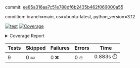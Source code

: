 commit: [ee85a316aa7c51e788df6b2435b462f069000a55](https://github.com/rcmdnk/inherit-docstring/tree/ee85a316aa7c51e788df6b2435b462f069000a55)

condition: branch=main, os=ubuntu-latest, python_version=3.12

[![test](https://github.com/rcmdnk/inherit-docstring/actions/workflows/test.yml/badge.svg)](https://github.com/rcmdnk/inherit-docstring/actions/runs/6728691581)
<a href="https://github.com/rcmdnk/inherit-docstring/blob/ee85a316aa7c51e788df6b2435b462f069000a55/README.md"><img alt="Coverage" src="https://img.shields.io/badge/Coverage-100%25-brightgreen.svg" /></a><details><summary>Coverage Report </summary><table><tr><th>File</th><th>Stmts</th><th>Miss</th><th>Cover</th></tr><tbody><tr><td><b>TOTAL</b></td><td><b>77</b></td><td><b>0</b></td><td><b>100%</b></td></tr></tbody></table></details>

| Tests | Skipped | Failures | Errors | Time |
| ----- | ------- | -------- | -------- | ------------------ |
| 9 | 0 :zzz: | 0 :x: | 0 :fire: | 0.883s :stopwatch: |

